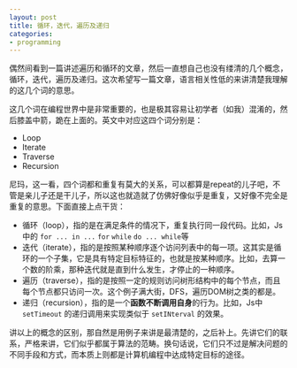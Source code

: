 ```yaml
---
layout: post
title: 循环，迭代，遍历及递归
categories:
- programming
---
```


偶然间看到一篇讲述遍历和循环的文章，然后一直想自己也没有缕清的几个概念，循环，迭代，遍历及递归。这次希望写一篇文章，语言相关性低的来讲清楚我理解的这几个词的意思。

这几个词在编程世界中是非常重要的，也是极其容易让初学者（如我）混淆的，然后膝盖中箭，跪在上面的。英文中对应这四个词分别是：

- Loop
- Iterate
- Traverse
- Recursion

尼玛，这一看，四个词都和重复有莫大的关系，可以都算是repeat的儿子吧，不管是亲儿子还是干儿子，所以这也就造就了仿佛好像似乎是重复，又好像不完全是重复的意思。下面直接上点干货：

- 循环（loop），指的是在满足条件的情况下，重复执行同一段代码。比如，Js中的 `for ... in ...` `for` `while` `do ... while`等
- 迭代（iterate），指的是按照某种顺序逐个访问列表中的每一项。这其实是循环的一个子集，它是具有特定目标特征的，也就是按某种顺序。比如，去算一个数的阶乘，那种迭代就是直到什么发生，才停止的一种顺序。
- 遍历（traverse），指的是按照一定的规则访问树形结构中的每个节点，而且每个节点都只访问一次。这个例子满大街，DFS，遍历DOM树之类的都是。
- 递归（recursion），指的是一个**函数不断调用自身**的行为。比如，Js中 `setTimeout` 的递归调用来实现类似于 `setINterval` 的效果。

讲以上的概念的区别，那自然是用例子来讲是最清楚的，之后补上。先讲它们的联系，严格来讲，它们似乎都属于算法的范畴。换句话说，它们只不过是解决问题的不同手段和方式，而本质上则都是计算机编程中达成特定目标的途径。
